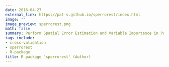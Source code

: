 ```yaml
---
date: 2016-04-27
external_link: https://pat-s.github.io/sperrorest/index.html
image: ""
image_preview: sperrorest.png
math: false
summary: Perform Spatial Error Estimation and Variable Importance in Parallel
tags_include:
- cross-validation
- sperrorest
- R-package
title: R package 'sperrorest' (Author)
---
```


